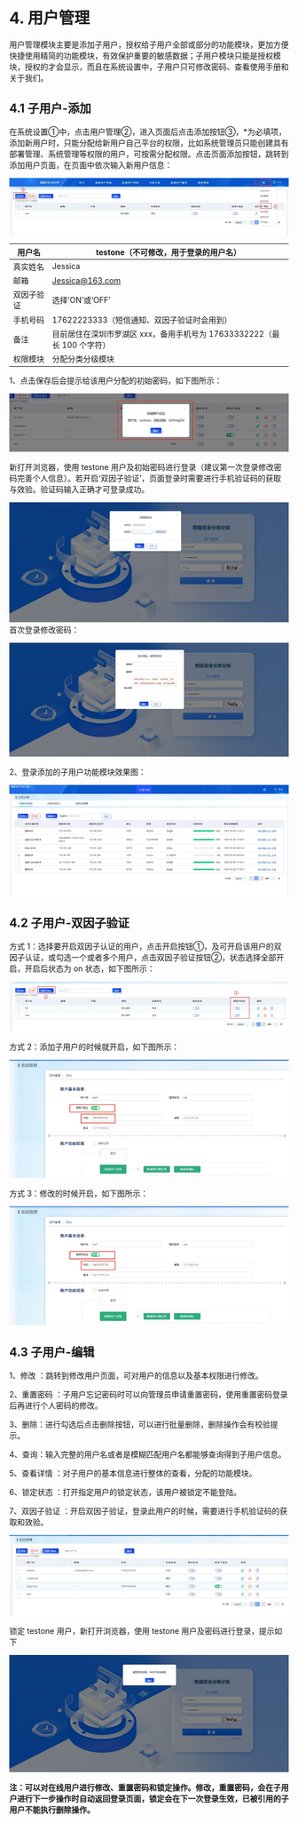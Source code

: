 # 4. 用户管理

用户管理模块主要是添加子用户，授权给子用户全部或部分的功能模块，更加方便快捷使用精简的功能模块，有效保护重要的敏感数据；子用户模块只能是授权模块，授权的才会显示，而且在系统设置中，子用户只可修改密码、查看使用手册和关于我们。

## 4.1 子用户-添加

在系统设置①中，点击用户管理②，进入页面后点击添加按钮③，*为必填项，添加新用户时，只能分配给新用户自己平台的权限，比如系统管理员只能创建具有部署管理、系统管理等权限的用户，可按需分配权限。点击页面添加按钮，跳转到添加用户页面，在页面中依次输入新用户信息：

![](/images/operation/dc/system/user/user_1.png)

| 用户名     | testone（不可修改，用于登录的用户名）                        |
| ---------- | ------------------------------------------------------------ |
| 真实姓名   | Jessica                                                      |
| 邮箱       | [Jessica@163.com](mailto:Jessica@163.com)                    |
| 双因子验证 | 选择‘ON’或‘OFF’                                              |
| 手机号码   | 17622223333（短信通知、双因子验证时会用到）                  |
| 备注       | 目前居住在深圳市罗湖区 xxx，备用手机号为 17633332222（最长 100 个字符） |
| 权限模块   | 分配分类分级模块                                             |

1、点击保存后会提示给该用户分配的初始密码，如下图所示：

![](/images/operation/dc/system/user/user_2.png)

新打开浏览器，使用 testone 用户及初始密码进行登录（建议第一次登录修改密码完善个人信息）。若开启‘双因子验证’，页面登录时需要进行手机验证码的获取与效验。验证码输入正确才可登录成功。

![](/images/operation/dc/system/user/user_3.png)
首次登录修改密码：

![](/images/operation/dc/system/user/user_4.png)

2、登录添加的子用户功能模块效果图：

![](/images/operation/dc/system/user/user_5.png)

## 4.2 子用户-双因子验证

 方式 1：选择要开启双因子认证的用户，点击开启按钮①，及可开启该用户的双因子认证，或勾选一个或者多个用户，点击双因子验证按钮②，状态选择全部开启，开启后状态为 on 状态，如下图所示：

![](/images/operation/dc/system/user/user_6.png)

方式 2：添加子用户的时候就开启，如下图所示：

![](/images/operation/dc/system/user/user_7.png)

方式 3：修改的时候开启，如下图所示：

![](/images/operation/dc/system/user/user_8.png)

## 4.3 子用户-编辑

1、修改 ：跳转到修改用户页面，可对用户的信息以及基本权限进行修改。

2、重置密码 ：子用户忘记密码时可以向管理员申请重置密码，使用重置密码登录后再进行个人密码的修改。

3、删除：进行勾选后点击删除按钮，可以进行批量删除，删除操作会有校验提示。 

4、查询：输入完整的用户名或者是模糊匹配用户名都能够查询得到子用户信息。

5、查看详情 ：对子用户的基本信息进行整体的查看，分配的功能模块。

6、锁定状态  ：打开指定用户的锁定状态，该用户被锁定不能登陆。

7、双因子验证 ：开启双因子验证，登录此用户的时候，需要进行手机验证码的获取和效验。

![](/images/operation/dc/system/user/user_9.png)

锁定 testone 用户，新打开浏览器，使用 testone 用户及密码进行登录，提示如下

![](/images/operation/dc/system/user/user_10.png)

**注：可以对在线用户进行修改、重置密码和锁定操作。修改，重置密码，会在子用户进行下一步操作时自动返回登录页面，锁定会在下一次登录生效，已被引用的子用户不能执行删除操作。**
